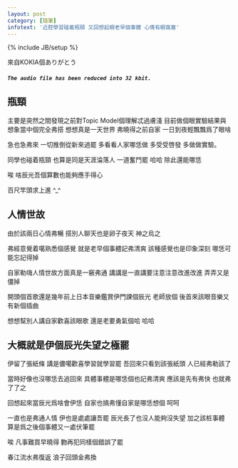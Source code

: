 ```yaml
---
layout: post
category: [隨筆]
infotext: '近腔學習碰着瓶頸 又回想起眼老早個事體 心情有眼窩塞'
---
```

{% include JB/setup %}

<script src="{{ BASE_PATH }}/assets/audiojs/audio.js"></script>
<script>
  audiojs.events.ready(function() {
    audiojs.createAll();
  });
</script>


來自KOKIA個ありがとう

##### `The audio file has been reduced into 32 kbit.`

<audio src="{{ BASE_PATH }}/files/2014-09-22-瓶頸算數回憶/KOKIA-ありがとう.lite.mp3" preload="none"></audio>

## 瓶頸

主要是突然之間發現之前對Topic Model個理解忒過膚淺 目前做個眼實驗結果與想象當中個完全弗搭 想想真是一天世界 弗曉得之前自家
一日到夜輕飄飄爲了眼啥

急也急弗來 一切推倒從新來過罷 多看看人家哪恁做 多受受啓發 多做做實驗。

同學也碰着瓶頸 也算是同是天涯淪落人 一道奮鬥罷 哈哈 除此還能哪恁

唉 啥辰光吾個算數也能夠應手得心

百尺竿頭求上進 ^_^

## 人情世故

由於該兩日心情弗暢 搭別人聊天也是卵子夜天 神之烏之

弗經意覺着噶熟悉個感覺 就是老早個事體記弗清爽 該種感覺也是印象深刻 哪恁可能忘記得掉

自家勒嗨人情世故方面真是一竅弗通 講講是一直講要注意注意改進改進 弄弄又是僵掉

開頭個首歌還是幾年前上日本音樂鑑賞伊門課個辰光 老師放個 後首來該眼音樂又有新個插曲

想想幫別人講自家歡喜該眼歌 還是老要勇氣個哈 哈哈

## 大概就是伊個辰光失望之極罷

伊留了張紙條 講是儂噶歡喜學習就學習罷 吾回來只看到該張紙頭 人已經弗勒該了

當時好像也沒哪恁去追回來 具體事體是哪恁個也記弗清爽 應該是先有弗快 也就弗了了之

回想起來當辰光爲啥會伊恁 自家也搞弗懂自家是哪恁想個 呵呵

一直也是弗通人情 伊也是處處讓吾罷 辰光長了也沒人能夠沒失望 加之該桩事體 算是爲之後個事體又一處伏筆罷

唉 凡事難買早曉得 覅再犯同樣個錯誤了罷

春江流水弗復返 浪子回頭金弗換